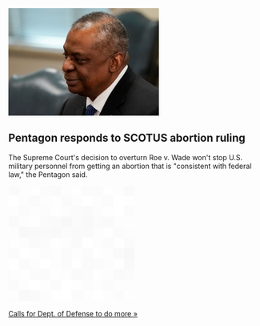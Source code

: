 
![Pentagon responds to SCOTUS abortion ruling](./20220629055847.png)
## Pentagon responds to SCOTUS abortion ruling

The Supreme Court's decision to overturn Roe v. Wade won't stop U.S. military personnel from getting an abortion that is "consistent with federal law," the Pentagon said.

![pic](../square_bg.png)

[Calls for Dept. of Defense to do more »](https://www.yahoo.com/gma/roes-overturning-wont-affect-abortion-214658816.html)
